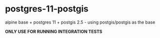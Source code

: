 # postgres-11-postgis
alpine base + postgres 11 + postgis 2.5 - using postgis/postgis as the base

**ONLY USE FOR RUNNING INTEGRATION TESTS**

